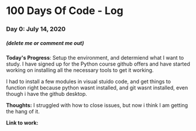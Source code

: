 # 100 Days Of Code - Log

### Day 0: July 14, 2020 
##### (delete me or comment me out)

**Today's Progress**: Setup the environment, and determiend what I want to study. I have signed up for the Python course github offers and have started working on installing all the necessary tools to get it working.

I had to install a few modules in visual stuido code, and get things to function right because python wasnt installed, and git wasnt installed, even though i have the github desktop.

**Thoughts:** I struggled with how to close issues, but now i think I am getting the hang of it.

**Link to work:** 
